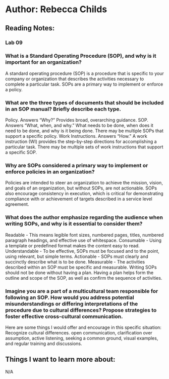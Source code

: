 # Author: Rebecca Childs
## Reading Notes:
### Lab 09

### What is a Standard Operating Procedure (SOP), and why is it important for an organization?
A standard operating procedure (SOP) is a procedure that is specific to your company or organization that describes the activities necessary to complete a particular task. SOPs are a primary way to implement or enforce a policy.
### What are the three types of documents that should be included in an SOP manual? Briefly describe each type.
Policy. Answers “Why?” Provides broad, overarching guidance.
SOP. Answers “What, when, and why.” What needs to be done, when does it need to be done, and why is it being done. There may be multiple SOPs that support a specific policy.
Work Instructions. Answers “How.” A work instruction (WI) provides the step-by-step directions for accomplishing a particular task. There may be multiple sets of work instructions that support a specific SOP.
### Why are SOPs considered a primary way to implement or enforce policies in an organization?
Policies are intended to steer an organization to achieve the mission, vision, and goals of an organization, but without SOPs, are not actionable. SOPs also encourage consistency in execution, which is critical for demonstrating compliance with or achievement of targets described in a service level agreement.
### What does the author emphasize regarding the audience when writing SOPs, and why is it essential to consider them?
Readable - This means legible font sizes, numbered pages, titles, numbered paragraph headings, and effective use of whitespace.
Consumable - Using a template or predefined format makes the content easy to read.
Understandable - To be effective, SOPs must be focused and to the point, using relevant, but simple terms.
Actionable - SOPs must clearly and succinctly describe what is to be done.
Measurable - The activities described within an SOP must be specific and measurable.
Writing SOPs should not be done without having a plan. Having a plan helps form the outline and scope of the SOP, as well as confirm the sequence of activities.
### Imagine you are a part of a multicultural team responsible for following an SOP. How would you address potential misunderstandings or differing interpretations of the procedure due to cultural differences? Propose strategies to foster effective cross-cultural communication.

Here are some things I would offer and encourage in this specific situation:
Recognize cultural differences. open communication, clarification over assumption, active listening, seeking a common ground, visual examples, and regular training and discussions.
## Things I want to learn more about:
N/A
